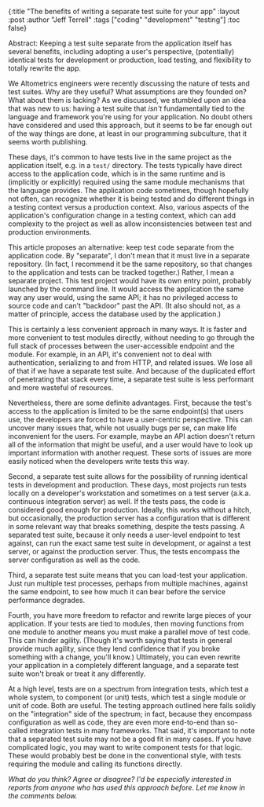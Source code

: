 {:title "The benefits of writing a separate test suite for your app"
 :layout :post
 :author "Jeff Terrell"
 :tags ["coding" "development" "testing"]
 :toc false}

Abstract: Keeping a test suite separate from the application itself has several benefits, including adopting a user's perspective, (potentially) identical tests for development or production, load testing, and flexibility to totally rewrite the app.

We Altometrics engineers were recently discussing the nature of tests and test suites. Why are they useful? What assumptions are they founded on? What about them is lacking? As we discussed, we stumbled upon an idea that was new to us: having a test suite that <em>isn't</em> fundamentally tied to the language and framework you're using for your application. No doubt others have considered and used this approach, but it seems to be far enough out of the way things are done, at least in our programming subculture, that it seems worth publishing.

<!--more-->

These days, it's common to have tests live in the same project as the application itself, e.g. in a `test/` directory. The tests typically have direct access to the application code, which is in the same runtime and is (implicitly or explicitly) required using the same module mechanisms that the language provides. The application code sometimes, though hopefully not often, can recognize whether it is being tested and do different things in a testing context versus a production context. Also, various aspects of the application's configuration change in a testing context, which can add complexity to the project as well as allow inconsistencies between test and production environments.

This article proposes an alternative: keep test code separate from the application code. By "separate", I don't mean that it must live in a separate repository. (In fact, I recommend it be the same repository, so that changes to the application and tests can be tracked together.) Rather, I mean a separate project. This test project would have its own entry point, probably launched by the command line. It would access the application the same way any user would, using the same API; it has no privileged access to source code and can't "backdoor" past the API. (It also should not, as a matter of principle, access the database used by the application.)

This is certainly a less convenient approach in many ways. It is faster and more convenient to test modules directly, without needing to go through the full stack of processes between the user-accessible endpoint and the module. For example, in an API, it's convenient not to deal with authentication, serializing to and from HTTP, and related issues. We lose all of that if we have a separate test suite. And because of the duplicated effort of penetrating that stack every time, a separate test suite is less performant and more wasteful of resources.

Nevertheless, there are some definite advantages. First, because the test's access to the application is limited to be the same endpoint(s) that users use, the developers are forced to have a user-centric perspective. This can uncover many issues that, while not usually bugs per se, can make life inconvenient for the users. For example, maybe an API action doesn't return all of the information that might be useful, and a user would have to look up important information with another request. These sorts of issues are more easily noticed when the developers write tests this way.

Second, a separate test suite allows for the possibility of running identical tests in development and production. These days, most projects run tests locally on a developer's workstation and sometimes on a test server (a.k.a. continuous integration server) as well. If the tests pass, the code is considered good enough for production. Ideally, this works without a hitch, but occasionally, the production server has a configuration that is different in some relevant way that breaks something, despite the tests passing. A separated test suite, because it only needs a user-level endpoint to test against, can run the exact same test suite in development, or against a test server, or against the production server. Thus, the tests encompass the server configuration as well as the code.

Third, a separate test suite means that you can load-test your application. Just run multiple test processes, perhaps from multiple machines, against the same endpoint, to see how much it can bear before the service performance degrades.

Fourth, you have more freedom to refactor and rewrite large pieces of your application. If your tests are tied to modules, then moving functions from one module to another means you must make a parallel move of test code. This can hinder agility. (Though it's worth saying that tests in general provide much agility, since they lend confidence that if you broke something with a change, you'll know.) Ultimately, you can even rewrite your application in a completely different language, and a separate test suite won't break or treat it any differently.

At a high level, tests are on a spectrum from integration tests, which test a whole system, to component (or unit) tests, which test a single module or unit of code. Both are useful. The testing approach outlined here falls solidly on the "integration" side of the spectrum; in fact, because they encompass configuration as well as code, they are even more end-to-end than so-called integration tests in many frameworks. That said, it's important to note that a separated test suite may not be a good fit in many cases. If you have complicated logic, you may want to write component tests for that logic. These would probably best be done in the conventional style, with tests requiring the module and calling its functions directly.

<em>What do you think? Agree or disagree? I'd be especially interested in reports from anyone who has used this approach before. Let me know in the comments below.</em>
